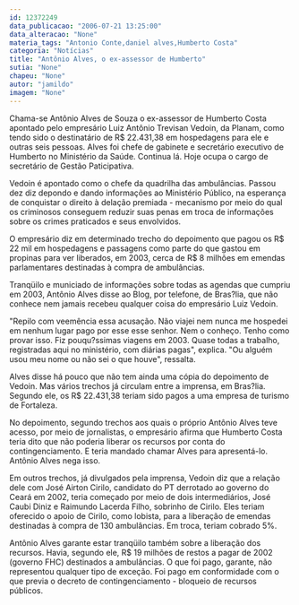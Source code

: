 ```yaml
---
id: 12372249
data_publicacao: "2006-07-21 13:25:00"
data_alteracao: "None"
materia_tags: "Antonio Conte,daniel alves,Humberto Costa"
categoria: "Notícias"
title: "Antônio Alves, o ex-assessor de Humberto"
sutia: "None"
chapeu: "None"
autor: "jamildo"
imagem: "None"
---
```

<p>Chama-se Ant&ocirc;nio Alves de Souza o ex-assessor de Humberto Costa apontado pelo empres&aacute;rio Luiz Ant&ocirc;nio Trevisan Vedoin, da Planam, como tendo sido o destinat&aacute;rio de R$ 22.431,38 em hospedagens para ele e outras seis pessoas. Alves foi chefe de gabinete e secret&aacute;rio executivo de Humberto no Minist&eacute;rio da Sa&uacute;de. Continua l&aacute;. Hoje ocupa o cargo de secret&aacute;rio de Gest&atilde;o Paticipativa.</p>
<p>Vedoin &eacute; apontado como o chefe da quadrilha das ambul&acirc;ncias. Passou dez diz depondo e dando informa&ccedil;&otilde;es ao Minist&eacute;rio P&uacute;blico, na esperan&ccedil;a de conquistar o direito &agrave; dela&ccedil;&atilde;o premiada - mecanismo por meio do qual os criminosos conseguem reduzir suas penas em troca de informa&ccedil;&otilde;es sobre os crimes praticados e seus envolvidos.</p>
<p>O empres&aacute;rio diz em determinado trecho do depoimento que pagou os R$ 22 mil em hospedagens e passagens como parte do que gastou em propinas para ver liberados, em 2003, cerca de R$ 8 milh&otilde;es em emendas parlamentares destinadas &agrave; compra de ambul&acirc;ncias.</p>
<p>Tranq&uuml;ilo e municiado de informa&ccedil;&otilde;es sobre todas as agendas que cumpriu em 2003, Ant&ocirc;nio Alves disse ao Blog, por telefone, de Bras?lia, que n&atilde;o conhece nem jamais recebeu qualquer coisa do empres&aacute;rio Luiz Vedoin.</p>
<p>"Repilo com veem&ecirc;ncia essa acusa&ccedil;&atilde;o. N&atilde;o viajei nem nunca me hospedei em nenhum lugar pago por esse esse senhor. Nem o conhe&ccedil;o. Tenho como provar isso. Fiz pouqu?ssimas viagens em 2003. Quase todas a trabalho, registradas aqui no minist&eacute;rio, com di&aacute;rias pagas", explica. "Ou algu&eacute;m usou meu nome ou n&atilde;o sei o que houve", ressalta.</p>
<p>Alves disse h&aacute; pouco que n&atilde;o tem ainda uma c&oacute;pia do depoimento de Vedoin. Mas v&aacute;rios trechos j&aacute; circulam entre a imprensa, em Bras?lia. Segundo ele, os R$ 22.431,38 teriam sido pagos a uma empresa de turismo de Fortaleza.</p>
<p>No depoimento, segundo trechos aos quais o pr&oacute;prio Ant&ocirc;nio Alves teve acesso, por meio de jornalistas, o empres&aacute;rio afirma que Humberto Costa teria dito que n&atilde;o poderia liberar os recursos por conta do contingenciamento. E teria mandado chamar Alves para apresent&aacute;-lo. Ant&ocirc;nio Alves nega isso.</p>
<p>Em outros trechos, j&aacute; divulgados pela imprensa, Vedoin diz que a rela&ccedil;&atilde;o dele com Jos&eacute; Airton Cirilo, candidato do PT derrotado ao governo do Cear&aacute; em 2002, teria come&ccedil;ado por meio de dois intermedi&aacute;rios, Jos&eacute; Caubi Diniz e Raimundo Lacerda Filho, sobrinho de Cirilo. Eles teriam oferecido o apoio de Cirilo, como lobista, para a libera&ccedil;&atilde;o de emendas destinadas &agrave; compra de 130 ambul&acirc;ncias. Em troca, teriam cobrado 5%.</p>
<p>Ant&ocirc;nio Alves garante estar tranq&uuml;ilo tamb&eacute;m sobre a libera&ccedil;&atilde;o dos recursos. Havia, segundo ele, R$ 19 milh&otilde;es de restos a pagar de 2002 (governo FHC) destinados a ambul&acirc;ncias. O que foi pago, garante, n&atilde;o representou qualquer tipo de exce&ccedil;&atilde;o. Foi pago em conformidade com o que previa o decreto de contingenciamento - bloqueio de recursos p&uacute;blicos.</p>
